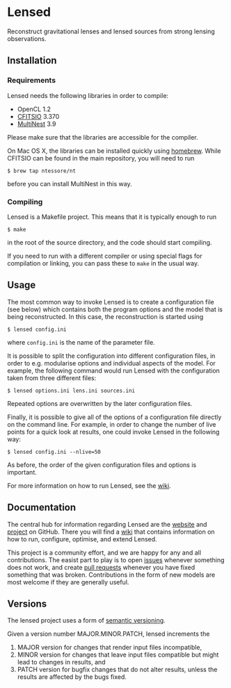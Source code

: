 Lensed
======

Reconstruct gravitational lenses and lensed sources from strong lensing observations.


Installation
------------

### Requirements

Lensed needs the following libraries in order to compile:

-   OpenCL 1.2
-   [CFITSIO] 3.370
-   [MultiNest] 3.9

Please make sure that the libraries are accessible for the compiler.

On Mac OS X, the libraries can be installed quickly using [homebrew]. While CFITSIO can
be found in the main repository, you will need to run

    $ brew tap ntessore/nt

before you can install MultiNest in this way.

[CFITSIO]: http://heasarc.gsfc.nasa.gov/docs/software/fitsio/
[MultiNest]: http://ccpforge.cse.rl.ac.uk/gf/project/multinest/
[homebrew]: http://brew.sh/


### Compiling

Lensed is a Makefile project. This means that it is typically enough to run

    $ make

in the root of the source directory, and the code should start compiling.

If you need to run with a different compiler or using special flags for compilation or
linking, you can pass these to `make` in the usual way.


Usage
-----

The most common way to invoke Lensed is to create a configuration file (see below)
which contains both the program options and the model that is being reconstructed.
In this case, the reconstruction is started using

    $ lensed config.ini

where `config.ini` is the name of the parameter file.

It is possible to split the configuration into different configuration files, in order
to e.g. modularise options and individual aspects of the model. For example, the
following command would run Lensed with the configuration taken from three different
files:

    $ lensed options.ini lens.ini sources.ini

Repeated options are overwritten by the later configuration files.

Finally, it is possible to give all of the options of a configuration file directly on
the command line. For example, in order to change the number of live points for a quick
look at results, one could invoke Lensed in the following way:

    $ lensed config.ini --nlive=50

As before, the order of the given configuration files and options is important.

For more information on how to run Lensed, see the [wiki].


Documentation
-------------

The central hub for information regarding Lensed are the [website] and [project]
on GitHub. There you will find a [wiki] that contains information on how to run,
configure, optimise, and extend Lensed.

This project is a community effort, and we are happy for any and all contributions.
The easist part to play is to open [issues] whenever something does not work, and
create [pull requests] whenever you have fixed something that was broken.
Contributions in the form of new models are most welcome if they are generally useful.

[website]: http://glenco.github.io/lensed/
[project]: https://github.com/glenco/lensed/
[wiki]: https://github.com/glenco/lensed/wiki
[issues]: https://github.com/glenco/lensed/issues
[pull requests]: https://github.com/glenco/lensed/pulls


Versions
--------

The lensed project uses a form of [semantic versioning](http://semver.org).

Given a version number MAJOR.MINOR.PATCH, lensed increments the

1.  MAJOR version for changes that render input files incompatible,
2.  MINOR version for changes that leave input files compatible but might
    lead to changes in results, and
3.  PATCH version for bugfix changes that do not alter results, unless the
    results are affected by the bugs fixed.
